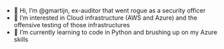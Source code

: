 - 👋 Hi, I’m @gmartijn, ex-auditor that went rogue as a security officer
- 👀 I’m interested in Cloud infrastructure (AWS and Azure) and the offensive testing of those infrastructures
- 🌱 I’m currently learning to code in Python and brushing up on my Azure skills
